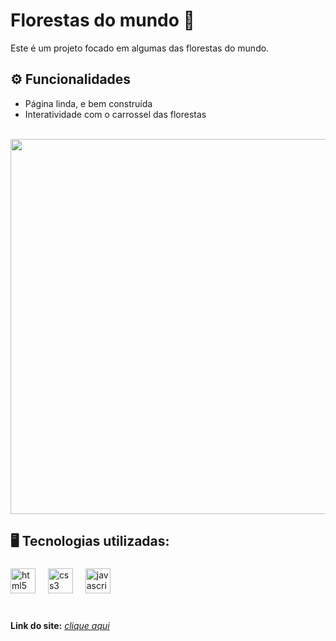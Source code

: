 # Florestas do mundo 🌲
Este é um projeto focado em algumas das florestas do mundo.

## ⚙ Funcionalidades 
- Página linda, e bem construída <br>
- Interatividade com o carrossel das florestas <br><br>

<img src="https://i.imgur.com/u8UcSLa.png" width="600px" />

## 🖥️ Tecnologias utilizadas:<br>
###

<div align="left">
  <img src="https://cdn.jsdelivr.net/gh/devicons/devicon/icons/html5/html5-original.svg" height="40" alt="html5 logo"  />
  <img width="12" />
  <img src="https://cdn.jsdelivr.net/gh/devicons/devicon/icons/css3/css3-original.svg" height="40" alt="css3 logo"  />
  <img width="12" />
  <img src="https://cdn.jsdelivr.net/gh/devicons/devicon/icons/javascript/javascript-original.svg" height="40" alt="javascript logo"  />
  <img width="12" />
</div>
<br>

###

**Link do site:** <i>[clique aqui](https://lilian-carvalho25.github.io/florestas-do-mundo/) <br>

